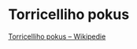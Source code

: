 # Torricelliho pokus
[Torricelliho pokus – Wikipedie](https://cs.wikipedia.org/wiki/Torricelliho_pokus)

